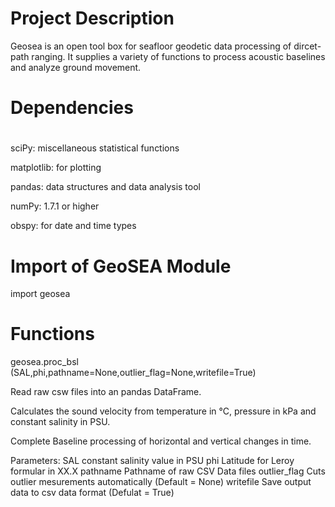 
# Project Description

Geosea is an open tool box for seafloor geodetic data processing of dircet-path ranging. It supplies a variety of functions to process acoustic baselines and analyze ground movement. 




# Dependencies
#

sciPy: miscellaneous statistical functions

matplotlib: for plotting

pandas: data structures and data analysis tool

numPy: 1.7.1 or higher

obspy: for date and time types


# Import of GeoSEA Module

import geosea 

# Functions

geosea.proc_bsl (SAL,phi,pathname=None,outlier_flag=None,writefile=True)

Read raw csw files into an pandas DataFrame. 

Calculates the sound velocity from temperature in °C, pressure in kPa and constant salinity in PSU. 

Complete Baseline processing of horizontal and vertical changes in time. 

Parameters:
            SAL                 constant salinity value in PSU
            phi                   Latitude for Leroy formular in XX.X
            pathname        Pathname of raw CSV Data files
            outlier_flag      Cuts outlier mesurements automatically (Default = None)
            writefile           Save output data to csv data format (Defulat = True)
            
            
            






